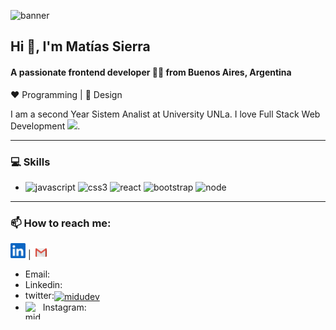 
![banner](https://user-images.githubusercontent.com/36944271/87879665-b5d9a700-c9c2-11ea-97c8-df01d867c0cd.jpg)

<h2 align="left">Hi 👋, I'm Matías Sierra</h2>


<h4 align="left">A passionate frontend developer 👨‍💻  from Buenos Aires, Argentina</h4>

:heart: Programming | :black_heart: Design

I am a second Year Sistem Analist at University UNLa. I love Full Stack Web Development <img src="https://media.giphy.com/media/WUlplcMpOCEmTGBtBW/giphy.gif" width="30">. 

----

### 💻 Skills
- <p align="left">
    <img src="https://konpa.github.io/devicon/devicon.git/icons/javascript/javascript-original.svg" alt="javascript" width="24px" height="24px"/>
    <img src="https://konpa.github.io/devicon/devicon.git/icons/css3/css3-original-wordmark.svg" alt="css3" width="24px" height="24px"/>
    <img src="https://konpa.github.io/devicon/devicon.git/icons/react/react-original-wordmark.svg" alt="react" width="24px" height="24px"/>
    <img src="https://github.com/konpa/devicon/blob/master/icons/bootstrap/bootstrap-plain-wordmark.svg" alt="bootstrap" width="24px" height="24px"/>
    <img src="https://github.com/konpa/devicon/blob/master/icons/nodejs/nodejs-original.svg" alt="node" width="24px" height="24px"/>
  </p>
  
----

### 📫 How to reach me:

[<img src="https://github.com/Amchuz/Amchuz/blob/master/linkedin.jpeg" alt="linkedin logo" width="24">](https://www.linkedin.com/in/matias-hernan-sierra/) |  [<img src="https://github.com/Amchuz/Amchuz/blob/master/gmail.jpeg" alt="gmail logo" width="24">](hernanmatiassierra@gmail.com)
- Email:
- Linkedin:
- twitter:<a href="https://twitter.com/Mati__raw" target="blank"><img align="center" src="https://cdn.jsdelivr.net/npm/simple-icons@3.0.1/icons/twitter.svg" alt="midudev" height="28px" width="28px" /></a>
- Instagram:<a href="https://www.instagram.com/matti.js/" target="blank"><img align="left" src="https://cdn.jsdelivr.net/npm/simple-icons@3.0.1/icons/instagram.svg" alt="midu.dev" height="28px" width="28px" /></a>
